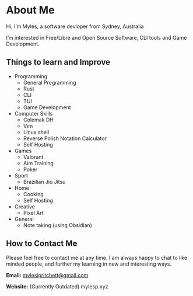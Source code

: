 # About Me
Hi, I’m Myles, a software devloper from Sydney, Australia

I’m interested in Free/Libre and Open Source Software, CLI tools and Game Development.

## Things to learn and Improve

- Programming
  - General Programming
  - Rust
  - CLI
  - TUI
  - Game Development
- Computer Skills
  - Colemak DH
  - Vim
  - Linux shell
  - Reverse Polish Notation Calculator
  - Self Hosting
- Games
  - Valorant
  - Aim Training
  - Poker
- Sport
  - Brazilian Jiu Jitsu
- Home
  - Cooking
  - Self Hosting
- Creative
  - Pixel Art
- General
  - Note taking (using Obsidian)

## How to Contact Me
Please feel free to contact me at any time. I am always happy to chat to like minded people, and further my learning in new and interesting ways.

**Email:** mylesjpritchett@gmail.com

**Website:** (Currently Outdated) mylesp.xyz


<!---
MylesJPritchett/MylesJPritchett is a ✨ special ✨ repository because its `README.md` (this file) appears on your GitHub profile.
You can click the Preview link to take a look at your changes.
--->
